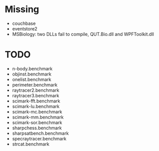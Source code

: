 # Missing

* couchbase
* eventstore2
* MSBiology: two DLLs fail to compile, QUT.Bio.dll and WPFToolkit.dll


# TODO

* n-body.benchmark
* objinst.benchmark
* onelist.benchmark
* perimeter.benchmark
* raytracer2.benchmark
* raytracer3.benchmark
* scimark-fft.benchmark
* scimark-lu.benchmark
* scimark-mc.benchmark
* scimark-mm.benchmark
* scimark-sor.benchmark
* sharpchess.benchmark
* sharpsatbench.benchmark
* specraytracer.benchmark
* strcat.benchmark

